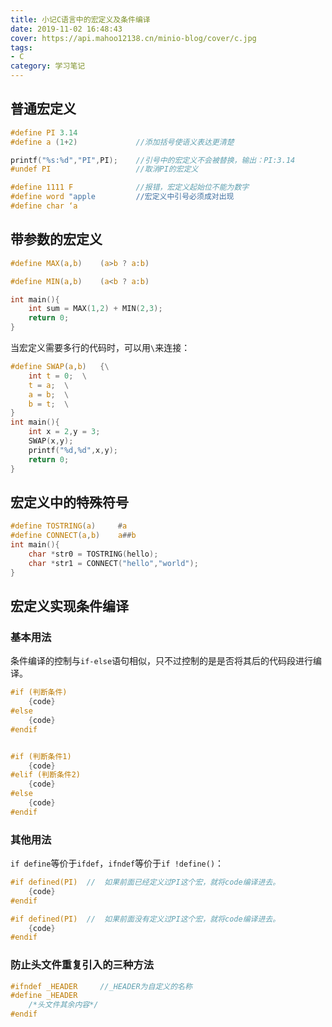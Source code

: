 ```yaml
---
title: 小记C语言中的宏定义及条件编译
date: 2019-11-02 16:48:43
cover: https://api.mahoo12138.cn/minio-blog/cover/c.jpg
tags: 
- C
category: 学习笔记
---
```


## 普通宏定义

```c
#define PI 3.14
#define a (1+2)				//添加括号使语义表达更清楚

printf("%s:%d","PI",PI);	//引号中的宏定义不会被替换，输出：PI:3.14
#undef PI					//取消PI的宏定义

#define 1111 F				//报错，宏定义起始位不能为数字
#define word "apple			//宏定义中引号必须成对出现
#define char ‘a
```

## 带参数的宏定义

```c
#define MAX(a,b)	(a>b ? a:b)

#define MIN(a,b)	(a<b ? a:b)

int main(){
    int sum = MAX(1,2) + MIN(2,3);
    return 0;
}
```

当宏定义需要多行的代码时，可以用`\`来连接：

```c
#define SWAP(a,b)   {\
    int t = 0;  \
    t = a;  \
    a = b;  \
    b = t;  \
}
int main(){
    int x = 2,y = 3;
    SWAP(x,y);
    printf("%d,%d",x,y);
    return 0;
}
```

## 宏定义中的特殊符号

```c
#define TOSTRING(a)		#a
#define CONNECT(a,b)	a##b
int main(){
    char *str0 = TOSTRING(hello);
    char *str1 = CONNECT("hello","world");
}
```

## 宏定义实现条件编译

###  **基本用法** 

条件编译的控制与`if-else`语句相似，只不过控制的是是否将其后的代码段进行编译。

```c
#if (判断条件)
	{code}
#else
    {code}
#endif
```

```c

#if (判断条件1)
	{code}
#elif (判断条件2)
    {code}
#else
    {code}
#endif
```

### 其他用法

`if define`等价于`ifdef`，`ifndef`等价于`if !define()`：

```c
#if defined(PI)  //  如果前面已经定义过PI这个宏，就将code编译进去。
    {code}
#endif

#if defined(PI)  //  如果前面没有定义过PI这个宏，就将code编译进去。
    {code}
#endif
```

### 防止头文件重复引入的三种方法

```c
#ifndef _HEADER		//_HEADER为自定义的名称
#define _HEADER
	/*头文件其余内容*/
#endif
```

